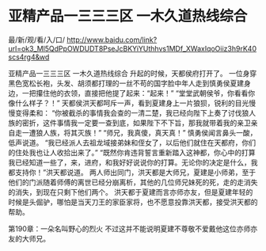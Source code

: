 # 亚精产品一三三三区 一木久道热线综合

最/新/观/看/入/口/ http://www.baidu.com/link?url=ok3_Ml5QdPpOWDUDT8PseJcBKYiYUthhvs1MDf_XWaxIqoOiiz3h9rK40scs4rg4&wd

亚精产品一三三三区 一木久道热线综合
升起的时候，天都侯府打开了。
    一位身穿黑色宽松长袍，头发、胡须都打理的一丝不苟的国字脸中年人走到慎勇侯夏建身边，一把攥住他的衣领，直接把他提了起来：“起来！”
    “堂堂武朝侯爷，你看看你像什么样子？！”
    天都侯洪天都呵斥一声，看到夏建身上一片狼狈，锐利的目光慢慢变得柔和：
    “你被截杀的事情我会查的一清二楚，我已经向陛下上奏了讨伐狼人族的密折，这件事情我一定要一查到底，如果陛下不下旨，那我就带着我的亲卫亲自走一遭狼人族，将其灭族！”
    “师兄，我真傻，真天真！”
    慎勇侯闻言鼻头一酸，低声说道。
    “我已经派人去祖龙域接弟妹和侄女了，以后他们就住在天都府，你们的住处我也让人收拾出来了。”
    “既然你肯违背誓言重新踏入这神都，你心中的打算我已经知道一些了，来，进府，和我好好说说你的打算。无论你的决定是什么，我都支持你！”洪天都说道。
    两人师出同门，洪天都是大师兄，夏建是小师弟，至于他们的门派随着师傅的离世已经分崩离析，其他的几位师兄妹死的死，走的走消失的消失，到现在只剩下他们两个。
    洪天都于夏建而言亦师亦友，但是夏建年轻的时候是头倔驴，哪怕是当天刀王的家臣家将，也不愿意投靠洪天都，接受洪天都的帮助。

第190章：一朵名叫野心的烈火
    不过这并不能说明夏建不尊敬不爱戴他这位亦师亦友的大师兄。
